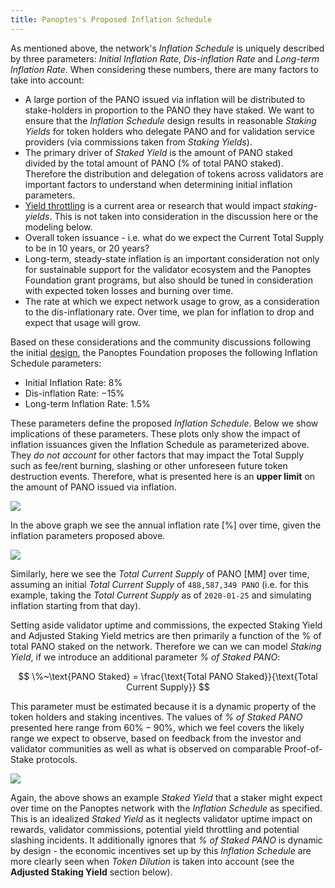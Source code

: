 ```yaml
---
title: Panoptes's Proposed Inflation Schedule
---
```


As mentioned above, the network's _Inflation Schedule_ is uniquely described by three parameters: _Initial Inflation Rate_, _Dis-inflation Rate_ and _Long-term Inflation Rate_. When considering these numbers, there are many factors to take into account:

- A large portion of the PANO issued via inflation will be distributed to stake-holders in proportion to the PANO they have staked. We want to ensure that the _Inflation Schedule_ design results in reasonable _Staking Yields_ for token holders who delegate PANO and for validation service providers (via commissions taken from _Staking Yields_).
- The primary driver of _Staked Yield_ is the amount of PANO staked divided by the total amount of PANO (% of total PANO staked). Therefore the distribution and delegation of tokens across validators are important factors to understand when determining initial inflation parameters.
- [Yield throttling](https://forums.panoptes.com/t/validator-yield-throttling-proposal-discussion/855/5) is a current area or research that would impact _staking-yields_. This is not taken into consideration in the discussion here or the modeling below.
- Overall token issuance - i.e. what do we expect the Current Total Supply to be in 10 years, or 20 years?
- Long-term, steady-state inflation is an important consideration not only for sustainable support for the validator ecosystem and the Panoptes Foundation grant programs, but also should be tuned in consideration with expected token losses and burning over time.
- The rate at which we expect network usage to grow, as a consideration to the dis-inflationary rate. Over time, we plan for inflation to drop and expect that usage will grow.

Based on these considerations and the community discussions following the initial [design](https://forums.panoptes.com/t/panoptes-inflation-design-overview/920), the Panoptes Foundation proposes the following Inflation Schedule parameters:

- Initial Inflation Rate: $8\%$
- Dis-inflation Rate: $-15\%$
- Long-term Inflation Rate: $1.5\%$

These parameters define the proposed _Inflation Schedule_. Below we show implications of these parameters. These plots only show the impact of inflation issuances given the Inflation Schedule as parameterized above. They _do not account_ for other factors that may impact the Total Supply such as fee/rent burning, slashing or other unforeseen future token destruction events. Therefore, what is presented here is an **upper limit** on the amount of PANO issued via inflation.

![](/img/p_inflation_schedule.png)

In the above graph we see the annual inflation rate [$\%$] over time, given the inflation parameters proposed above.

![](/img/p_total_supply.png)

Similarly, here we see the _Total Current Supply_ of PANO [MM] over time, assuming an initial _Total Current Supply_ of `488,587,349 PANO` (i.e. for this example, taking the _Total Current Supply_ as of `2020-01-25` and simulating inflation starting from that day).

Setting aside validator uptime and commissions, the expected Staking Yield and Adjusted Staking Yield metrics are then primarily a function of the % of total PANO staked on the network. Therefore we can we can model _Staking Yield_, if we introduce an additional parameter _% of Staked PANO_:

$$
\%~\text{PANO Staked} = \frac{\text{Total PANO Staked}}{\text{Total Current Supply}}
$$

This parameter must be estimated because it is a dynamic property of the token holders and staking incentives. The values of _% of Staked PANO_ presented here range from $60\% - 90\%$, which we feel covers the likely range we expect to observe, based on feedback from the investor and validator communities as well as what is observed on comparable Proof-of-Stake protocols.

![](/img/p_ex_staked_yields.png)

Again, the above shows an example _Staked Yield_ that a staker might expect over time on the Panoptes network with the _Inflation Schedule_ as specified. This is an idealized _Staked Yield_ as it neglects validator uptime impact on rewards, validator commissions, potential yield throttling and potential slashing incidents. It additionally ignores that _% of Staked PANO_ is dynamic by design - the economic incentives set up by this _Inflation Schedule_ are more clearly seen when _Token Dilution_ is taken into account (see the **Adjusted Staking Yield** section below).
